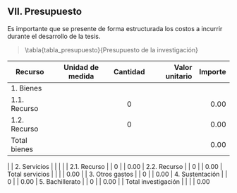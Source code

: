 ## VII. Presupuesto

Es importante que se presente de forma estructurada los costos a incurrir durante el 
desarrollo de la tesis.

> \tabla{tabla_presupuesto}{Presupuesto de la investigación}


| Recurso | Unidad de medida | Cantidad | Valor unitario | Importe 
| - | - | :-: | -: | -:
| 1. Bienes
| 1.1. Recurso | | 0 | | 0.00 
| 1.2. Recurso | | 0 | | 0.00 
| Total bienes | | | | 0.00 
|
| 2. Servicios | | | | 
| 2.1. Recurso | | 0 | | 0.00 
| 2.2. Recurso | | 0 | | 0.00 
| Total servicios | | | | 0.00 
|
| 3. Otros gastos | | 0 | | 0.00 
| 4. Sustentación | | 0 | | 0.00 
| 5. Bachillerato | | 0 | | 0.00 
|
| Total investigación | | | | 0.00
